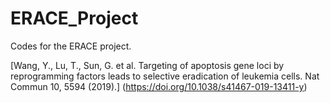 # ERACE_Project
 
Codes for the ERACE project.  

[Wang, Y., Lu, T., Sun, G. et al. Targeting of apoptosis gene loci by reprogramming factors leads to selective eradication of leukemia cells. Nat Commun 10, 5594 (2019).] (https://doi.org/10.1038/s41467-019-13411-y)
